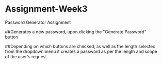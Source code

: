 # Assignment-Week3
Password Generator Assignment

##Generates a new password, upon clicking the "Generate Password" button

##Depending on which buttons are checked, as well as the length selected from the dropdown menu it creates a password as per the length and scope of the user's request
